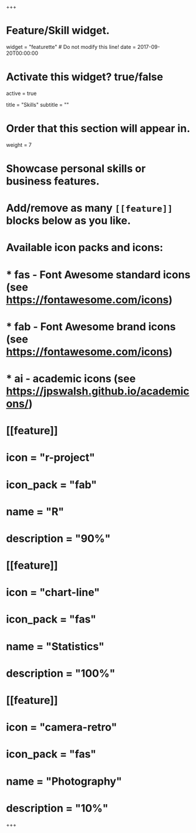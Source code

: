 +++
# Feature/Skill widget.
widget = "featurette"  # Do not modify this line!
date = 2017-09-20T00:00:00

# Activate this widget? true/false
active = true

title = "Skills"
subtitle = ""

# Order that this section will appear in.
weight = 7

# Showcase personal skills or business features.
# 
# Add/remove as many `[[feature]]` blocks below as you like.
# 
# Available icon packs and icons:
# * fas - Font Awesome standard icons (see https://fontawesome.com/icons)
# * fab - Font Awesome brand icons (see https://fontawesome.com/icons)
# * ai - academic icons (see https://jpswalsh.github.io/academicons/)

# [[feature]]
#   icon = "r-project"
#   icon_pack = "fab"
#   name = "R"
#   description = "90%"
#   
# [[feature]]
#   icon = "chart-line"
#   icon_pack = "fas"
#   name = "Statistics"
#   description = "100%"  
#   
# [[feature]]
#   icon = "camera-retro"
#   icon_pack = "fas"
#   name = "Photography"
#   description = "10%"

+++
